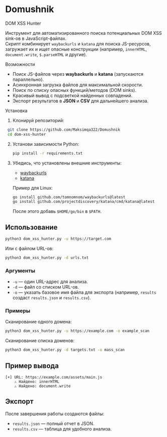 # Domushnik



DOM XSS Hunter

Инструмент для автоматизированного поиска потенциальных DOM XSS sink-ов в JavaScript-файлах.  
Скрипт комбинирует `waybackurls` и `katana` для поиска JS-ресурсов, загружает их и ищет опасные конструкции (например, `innerHTML`, `document.write`, `$.parseHTML` и другие).

Возможности
-  Поиск JS-файлов через **waybackurls** и **katana** (запускаются параллельно).
-  Асинхронная загрузка файлов для максимальной скорости.
-  Поиск по списку опасных функций/методов (DOM sinks).
-  Красивый вывод с подсветкой найденных совпадений.
-  Экспорт результатов в **JSON** и **CSV** для дальнейшего анализа.

Установка
1. Клонируй репозиторий:
  ```bash
   git clone https://github.com/Maksimqa322/Domushnik
   cd dom-xss-hunter
   ```

2. Установи зависимости Python:

   ```bash
   pip install -r requirements.txt
   ```

3. Убедись, что установлены внешние инструменты:

   * [waybackurls](https://github.com/tomnomnom/waybackurls)
   * [katana](https://github.com/projectdiscovery/katana)

   Пример для Linux:

   ```bash
   go install github.com/tomnomnom/waybackurls@latest
   go install github.com/projectdiscovery/katana/cmd/katana@latest
   ```

   После этого добавь `$HOME/go/bin` в `$PATH`.

## Использование

```bash
python3 dom_xss_hunter.py -u https://target.com
```

Или с файлом URL-ов:

```bash
python3 dom_xss_hunter.py -d urls.txt
```

### Аргументы

* `-u` — один URL-адрес для анализа.
* `-d` — файл со списком URL-ов.
* `-o` — указать базовое имя файла для экспорта (например, `results` создаст `results.json` и `results.csv`).

### Примеры

Сканирование одного домена:

```bash
python3 dom_xss_hunter.py -u https://example.com -o example_scan
```

Сканирование списка доменов:

```bash
python3 dom_xss_hunter.py -d targets.txt -o mass_scan
```

## Пример вывода

```
[+] URL: https://example.com/assets/main.js
    ⚠️ Найдено: innerHTML
    ⚠️ Найдено: document.write
```

## Экспорт

После завершения работы создаются файлы:

* `results.json` — полный отчет в JSON.
* `results.csv` — таблица для удобного анализа.



